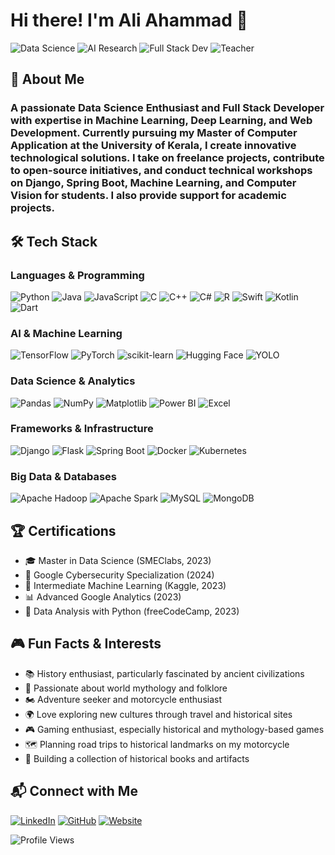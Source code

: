# Hi there! I'm A**li** Ahammad 👋

![Data Science](https://img.shields.io/badge/Data%20Science-Enthusiast-blue?style=for-the-badge&logo=python)
![AI Research](https://img.shields.io/badge/AI-Researcher-red?style=for-the-badge&logo=tensorflow)
![Full Stack Dev](https://img.shields.io/badge/Full%20Stack-Developer-green?style=for-the-badge&logo=react)
![Teacher](https://img.shields.io/badge/Teaching-Mentor-purple?style=for-the-badge&logo=google-scholar)

## 🚀 About Me

### A passionate **Data Science Enthusiast** and **Full Stack Developer** with expertise in **Machine Learning**, **Deep Learning**, and **Web Development**. Currently pursuing my **Master of Computer Application** at the University of Kerala, I create innovative technological solutions. I take on **freelance projects**, contribute to **open-source initiatives**, and conduct technical **workshops** on **Django**, **Spring Boot**, **Machine Learning**, and **Computer Vision** for students. I also provide support for **academic projects**.
###



<!-- [![Machine Learning](https://img.shields.io/badge/ML-Expert-orange?style=for-the-badge&logo=tensorflow)](https://tensorflow.org)
[![Deep Learning](https://img.shields.io/badge/DL-Practitioner-red?style=for-the-badge&logo=pytorch)](https://pytorch.org) -->



## 🛠️ Tech Stack

### Languages & Programming
![Python](https://img.shields.io/badge/Python-3776AB?style=for-the-badge&logo=python&logoColor=white)
![Java](https://img.shields.io/badge/Java-ED8B00?style=for-the-badge&logo=java&logoColor=white)
![JavaScript](https://img.shields.io/badge/JavaScript-F7DF1E?style=for-the-badge&logo=javascript&logoColor=black)
![C](https://img.shields.io/badge/C-00599C?style=for-the-badge&logo=c&logoColor=white)
![C++](https://img.shields.io/badge/C++-00599C?style=for-the-badge&logo=cplusplus&logoColor=white)
![C#](https://img.shields.io/badge/C%23-239120?style=for-the-badge&logo=c-sharp&logoColor=white)
![R](https://img.shields.io/badge/R-276DC3?style=for-the-badge&logo=r&logoColor=white)
![Swift](https://img.shields.io/badge/Swift-FA7343?style=for-the-badge&logo=swift&logoColor=white)
![Kotlin](https://img.shields.io/badge/Kotlin-0095D5?style=for-the-badge&logo=kotlin&logoColor=white)
![Dart](https://img.shields.io/badge/Dart-0175C2?style=for-the-badge&logo=dart&logoColor=white)

### AI & Machine Learning
![TensorFlow](https://img.shields.io/badge/TensorFlow-FF6F00?style=for-the-badge&logo=tensorflow&logoColor=white)
![PyTorch](https://img.shields.io/badge/PyTorch-EE4C2C?style=for-the-badge&logo=pytorch&logoColor=white)
![scikit-learn](https://img.shields.io/badge/scikit--learn-F7931E?style=for-the-badge&logo=scikit-learn&logoColor=white)
![Hugging Face](https://img.shields.io/badge/Hugging%20Face-FFD21E?style=for-the-badge&logo=huggingface&logoColor=black)
![YOLO](https://img.shields.io/badge/YOLO-00FFFF?style=for-the-badge&logo=yolo&logoColor=black)

### Data Science & Analytics
![Pandas](https://img.shields.io/badge/Pandas-150458?style=for-the-badge&logo=pandas&logoColor=white)
![NumPy](https://img.shields.io/badge/NumPy-013243?style=for-the-badge&logo=numpy&logoColor=white)
![Matplotlib](https://img.shields.io/badge/Matplotlib-11557C?style=for-the-badge&logo=python&logoColor=white)
![Power BI](https://img.shields.io/badge/Power%20BI-F2C811?style=for-the-badge&logo=powerbi&logoColor=black)
![Excel](https://img.shields.io/badge/Microsoft%20Excel-217346?style=for-the-badge&logo=microsoft-excel&logoColor=white)

### Frameworks & Infrastructure
![Django](https://img.shields.io/badge/Django-092E20?style=for-the-badge&logo=django&logoColor=white)
![Flask](https://img.shields.io/badge/Flask-000000?style=for-the-badge&logo=flask&logoColor=white)
![Spring Boot](https://img.shields.io/badge/Spring%20Boot-6DB33F?style=for-the-badge&logo=spring-boot&logoColor=white)
![Docker](https://img.shields.io/badge/Docker-2496ED?style=for-the-badge&logo=docker&logoColor=white)
![Kubernetes](https://img.shields.io/badge/Kubernetes-326CE5?style=for-the-badge&logo=kubernetes&logoColor=white)

### Big Data & Databases
![Apache Hadoop](https://img.shields.io/badge/Apache%20Hadoop-66CCFF?style=for-the-badge&logo=apachehadoop&logoColor=black)
![Apache Spark](https://img.shields.io/badge/Apache%20Spark-E25A1C?style=for-the-badge&logo=apache-spark&logoColor=white)
![MySQL](https://img.shields.io/badge/MySQL-4479A1?style=for-the-badge&logo=mysql&logoColor=white)
![MongoDB](https://img.shields.io/badge/MongoDB-47A248?style=for-the-badge&logo=mongodb&logoColor=white)

## 🏆 Certifications

- 🎓 Master in Data Science (SMEClabs, 2023)
- 🏅 Google Cybersecurity Specialization (2024)
- 🧠 Intermediate Machine Learning (Kaggle, 2023)
- 📊 Advanced Google Analytics (2023)
- 🐍 Data Analysis with Python (freeCodeCamp, 2023)

## 🎮 Fun Facts & Interests
- 📚 History enthusiast, particularly fascinated by ancient civilizations
- 🗿 Passionate about world mythology and folklore
- 🏍️ Adventure seeker and motorcycle enthusiast
- 🌍 Love exploring new cultures through travel and historical sites
- 🎮 Gaming enthusiast, especially historical and mythology-based games
- 🗺️ Planning road trips to historical landmarks on my motorcycle
- 📖 Building a collection of historical books and artifacts

## 📬 Connect with Me
[![LinkedIn](https://img.shields.io/badge/LinkedIn-0077B5?style=for-the-badge&logo=linkedin&logoColor=white)](https://linkedin.com/in/ali-ahammad-li0812)
[![GitHub](https://img.shields.io/badge/GitHub-181717?style=for-the-badge&logo=github&logoColor=white)](https://github.com/li812)
[![Website](https://img.shields.io/badge/Portfolio-3E324E?style=for-the-badge&logo=google-chrome&logoColor=white)](https://www.aliahammad.com)





![Profile Views](https://komarev.com/ghpvc/?username=li812&color=blueviolet)
